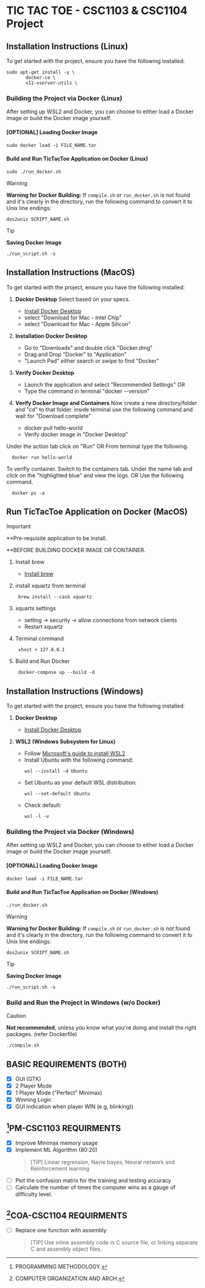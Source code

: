# **TIC TAC TOE - CSC1103 & CSC1104 Project**
## Installation Instructions (Linux)

To get started with the project, ensure you have the following installed:
```
sudo apt-get install -y \
       docker-ce \
       x11-xserver-utils \
```
### Building the Project via Docker (Linux)
After setting up WSL2 and Docker, you can choose to either load a Docker image or build the Docker image yourself.
#### **[OPTIONAL]** Loading Docker Image
```
sudo docker load -i FILE_NAME.tar
```

#### Build and Run TicTacToe Application on Docker (Linux)
```
sudo ./run_docker.sh
```
> [!WARNING]
> **Warning for Docker Building:**
> If `compile.sh` or `run_docker.sh` is not found and it's clearly in the directory, run the following command to convert it to Unix line endings:
> ```
> dos2unix SCRIPT_NAME.sh
> ```

> [!TIP]
> **Saving Docker Image**
> ```
> ./run_script.sh -s
> ```

## Installation Instructions (MacOS) 

To get started with the project, ensure you have the following installed:

1. **Docker Desktop**
Select based on your specs.
     - [Install Docker Desktop](https://www.docker.com/products/docker-desktop)
     -  select "Download for Mac - Intel Chip"
     -  select "Download for Mac - Apple Silicon"

2. **Installation Docker Desktop**
     - Go to "Downloads" and double click "Docker.dmg"
     - Drag and Drop "Docker" to "Application"
     - "Launch Pad" either search or swipe to find "Docker"

3. **Verify Docker Desktop**
     - Launch the application and select "Recommended Settings"
                          OR
     - Type the command in terminal "docker --version"

4. **Verify Docker Image and Containers**
Now create a new directory/folder and "cd" to that folder.
     inside terminal use the following command and wait for "Download complete"
     - docker pull hello-world
     - Verify docker image in "Docker Desktop"

Under the action tab click on "Run"
          OR
From terminal type the following.
```
  docker run hello-world
```
To verifiy container.
Switch to the containers tab.
     Under the name tab and click on the "highlighted blue" and view the logs.
         OR
Use the following command.
```
  docker ps -a
```

## Run TicTacToe Application on Docker (MacOS)
>[!IMPORTANT]
>**Pre-requisite application to be install.
>
>**BEFORE BUILDING DOCKER IMAGE OR CONTAINER.
1. Install brew
     - [Install brew](https://brew.sh)

2. install xquartz from terminal
     ```
      brew install --cask xquartz
     ```
3. xquarts settings
     - setting -> security -> allow connections from network clients
     - Restart xquartz
4. Terminal command
     ```
      xhost + 127.0.0.1
     ```
5. Build and Run Docker
     ```
      docker-compose up --build -d
     ```

## Installation Instructions (Windows)

To get started with the project, ensure you have the following installed:

1. **Docker Desktop**
   - [Install Docker Desktop](https://www.docker.com/products/docker-desktop)

2. **WSL2 (Windows Subsystem for Linux)**
   - Follow [Microsoft's guide to install WSL2](https://docs.microsoft.com/en-us/windows/wsl/install)
   - Install Ubuntu with the following command:
     ```
     wsl --install -d Ubuntu
     ```
   - Set Ubuntu as your default WSL distribution:
     ```
     wsl --set-default Ubuntu
     ```
   - Check default:
     ```
     wsl -l -v
     ```

### Building the Project via Docker (Windows)
After setting up WSL2 and Docker, you can choose to either load a Docker image or build the Docker image yourself.
#### **[OPTIONAL]** Loading Docker Image
```
docker load -i FILE_NAME.tar
```

#### Build and Run TicTacToe Application on Docker (Windows)
```
./run_docker.sh
```

> [!WARNING]
> **Warning for Docker Building:**
> If `compile.sh` or `run_docker.sh` is not found and it's clearly in the directory, run the following command to convert it to Unix line endings:
> ```
> dos2unix SCRIPT_NAME.sh
> ```

> [!TIP]
> **Saving Docker Image**
> ```
> ./run_script.sh -s
> ```

### Build and Run the Project in Windows (w/o Docker)
> [!CAUTION]
> **Not recommended**, unless you know what you're doing and install the right packages. (refer Dockerfile)
> ```
> ./compile.sh
> ```

## **BASIC REQUIREMENTS** (BOTH)
- [X] GUI (GTK)
- [X] 2 Player Mode
- [X] 1 Player Mode ("Perfect" Minimax)
- [X] Winning Logic
- [X] GUI indication when player WIN (e.g, blinking))

## **[^1]PM-CSC1103 REQUIRMENTS**
- [X] Improve Minimax memory usage
- [X] Implement ML Algorithm (80:20)
    > [TIP]
    > Linear regression, Navie bayes, Neural network and Reinforcement learning
- [ ] Plot the confusion matrix for the training and testing accuracy
- [ ] Calculate the number of times the computer wins as a gauge of difficulty level. 
 
## **[^2]COA-CSC1104 REQUIRMENTS**
- [ ] Replace one function with assembly
    > [TIP]
    > Use inline assembly code in C source file, or linking separate C and assembly object files.

[^1]: PROGRAMMING METHODOLOGY.
[^2]: COMPUTER ORGANIZATION AND ARCH.
